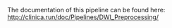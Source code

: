 The documentation of this pipeline can be found here:
http://clinica.run/doc/Pipelines/DWI_Preprocessing/